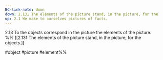 ```yaml
---
BC-link-note: down
down: 2.131 The elements of the picture stand, in the picture, for the objects.
up: 2.1 We make to ourselves pictures of facts.
---
```

2.13 To the objects correspond in the picture the elements of the picture.
%%
[[2.131 The elements of the picture stand, in the picture, for the objects.]]

#object #picture #element%%